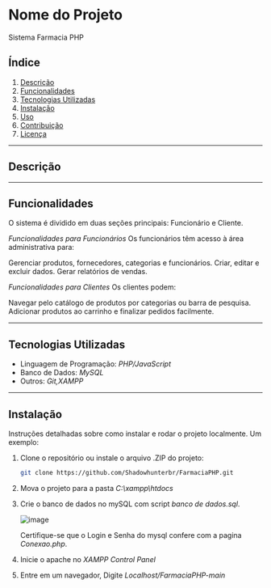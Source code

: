 # Nome do Projeto

Sistema Farmacia PHP

## Índice

1. [Descrição](#descrição)
2. [Funcionalidades](#funcionalidades)
3. [Tecnologias Utilizadas](#tecnologias-utilizadas)
4. [Instalação](#instalação)
5. [Uso](#uso)
6. [Contribuição](#contribuição)
7. [Licença](#licença)

---

## Descrição

---

## Funcionalidades

O sistema é dividido em duas seções principais: Funcionário e Cliente.

*Funcionalidades para Funcionários*
Os funcionários têm acesso à área administrativa para:

Gerenciar produtos, fornecedores, categorias e funcionários.
Criar, editar e excluir dados.
Gerar relatórios de vendas.

*Funcionalidades para Clientes*
Os clientes podem:

Navegar pelo catálogo de produtos por categorias ou barra de pesquisa.
Adicionar produtos ao carrinho e finalizar pedidos facilmente.

---

## Tecnologias Utilizadas

- Linguagem de Programação: *PHP/JavaScript*
- Banco de Dados: *MySQL*
- Outros: *Git,XAMPP*

---

## Instalação

Instruções detalhadas sobre como instalar e rodar o projeto localmente. Um exemplo:

1. Clone o repositório ou instale o arquivo .ZIP do projeto:
   ```bash
   git clone https://github.com/Shadowhunterbr/FarmaciaPHP.git
   
2. Mova o projeto para a pasta *C:\xampp\htdocs*

3. Crie o banco de dados no mySQL com script *banco de dados.sql*.
    
   ![image](https://github.com/user-attachments/assets/31db64d8-3c89-4210-a59d-d64e7096d1a9)

   Certifique-se que o Login e Senha do mysql confere com a pagina *Conexao.php*.

4. Inicie o apache no *XAMPP Control Panel*

5. Entre em um navegador, Digite *Localhost/FarmaciaPHP-main*
   
